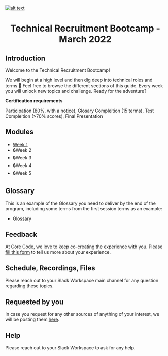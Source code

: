 <a href="https://www.core-code.io/">

![alt text](https://uploads-ssl.webflow.com/5eb2f56932c3562feab232e3/5f73550d00249e7e96c9f3de_Logo.png "corecodeio")

</a>

<h1 align="center">Technical Recruitment Bootcamp - March 2022</h1>

## Introduction
<p>Welcome to the Technical Recruitment Bootcamp!</p>
<p>We will begin at a high level and then dig deep into technical roles and terms 🤖 Feel free to browse the different sections of this guide. Every week you will unlock new topics and challenge. Ready for the adventure?

 **Certification requirements**

Participation (80%, with a notice), Glosary Compleition (15 terms), Test Compleition (>70% scores), Final Presentation

</p>

## Modules
* [Week 1](src/modules/2021/Week1)
* 🔒Week 2
* 🔒Week 3
* 🔒Week 4
* 🔒Week 5 

## Glossary
<p> This is an example of the Glossary you need to deliver by the end of the program, including some terms from the first session terms as an example:</p>

* [Glossary](src/introGlossary.md)

## Feedback
At Core Code, we love to keep co-creating the experience with you. Please [fill this form](https://aplica.typeform.com/to/oCxv63iP) to tell us more about your experience.

## Schedule, Recordings, Files
Please reach out to your Slack Workspace main channel for any question regarding these topics.

## Requested by you
In case you request for any other sources of anything of your interest, we will be posting them [here](src/interesting).

## Help
Please reach out to your Slack Workspace to ask for any help.

